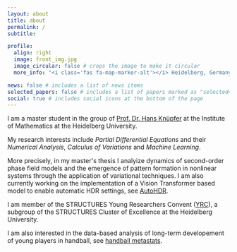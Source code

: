 ```yaml
---
layout: about
title: about
permalink: /
subtitle: 

profile:
  align: right
  image: front_img.jpg
  image_circular: false # crops the image to make it circular
  more_info: "<i class='fas fa-map-marker-alt'></i> Heidelberg, Germany"

news: false # includes a list of news items
selected_papers: false # includes a list of papers marked as "selected={true}"
social: true # includes social icons at the bottom of the page
---
```

I am a master student in the group of [Prof. Dr. Hans Knüpfer](https://www.uni-heidelberg.de/math/knuepfer/) at the Institute of Mathematics at the Heidelberg University.

My research interests include *Partial Differential Equations* and their *Numerical Analysis*, *Calculus of Variations* and *Machine Learning*.

More precisely, in my master's thesis I analyize dynamics of second-order phase field models and the emergence of pattern formation in nonlinear systems through the application of variational techniques. I am also currently working on the implementation of a Vision Transformer based model to enable automatic HDR settings, see [AutoHDR](https://lucas-schmitt.de/AutoHDR).

I am member of the STRUCTURES Young Researchers Convent ([YRC](https://structures.uni-heidelberg.de/team.php?show_member_yrc=342)), a subgroup of the STRUCTURES Cluster of Excellence at the Heidelberg University.

I am also interested in the data-based analysis of long-term developement of young players in handball, see [handball metastats](https://lucas-schmitt.de/HBmeta).
